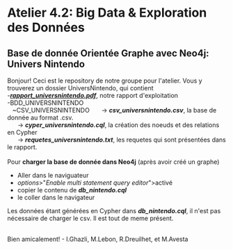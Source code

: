 # Atelier 4.2: Big Data & Exploration des Données
## Base de donnée Orientée Graphe avec Neo4j: Univers Nintendo

Bonjour!
Ceci est le repository de notre groupe pour l'atelier. Vous y trouverez un dossier UniversNintendo, qui contient<br/>
-**_[rapport_universnintendo.pdf](https://github.com/avmolaei/db_nintendo/blob/master/UniversNintendo/rapport_universnintendo.pdf)_**, notre rapport d'exploitation<br/>
-BDD_UNIVERSNINTENDO<br/>
&nbsp;&nbsp;&nbsp;~CSV_UNIVERSNINTENDO 
&nbsp;&nbsp;&nbsp;&nbsp;&nbsp;&nbsp;-> **_csv_universnintendo.csv_**, la base de donnée au format .csv.<br/>
&nbsp;&nbsp;&nbsp;&nbsp;&nbsp;&nbsp;-> **_cyper_universnintendo.cql_**, la création des noeuds et des relations en Cypher<br/>
&nbsp;&nbsp;&nbsp;&nbsp;&nbsp;&nbsp;-> **_requetes_universnintendo.txt_**, les requetes qui sont présentées dans le rapport.<br/><br/>
Pour **charger la base de donnée dans Neo4j** (après avoir créé un graphe)
- Aller dans le naviguateur
- _options_>"_Enable multi statement query editor_">activé
- copier le contenu de **_db_nintendo.cql_**
- le coller dans le navigateur

Les données étant générées en Cypher dans **_db_nintendo.cql_**, il n'est pas nécessaire de charger le csv. Il est tout de meme présent.

<br/>
Bien amicalement!
- I.Ghazli, M.Lebon, R.Dreuilhet, et M.Avesta

